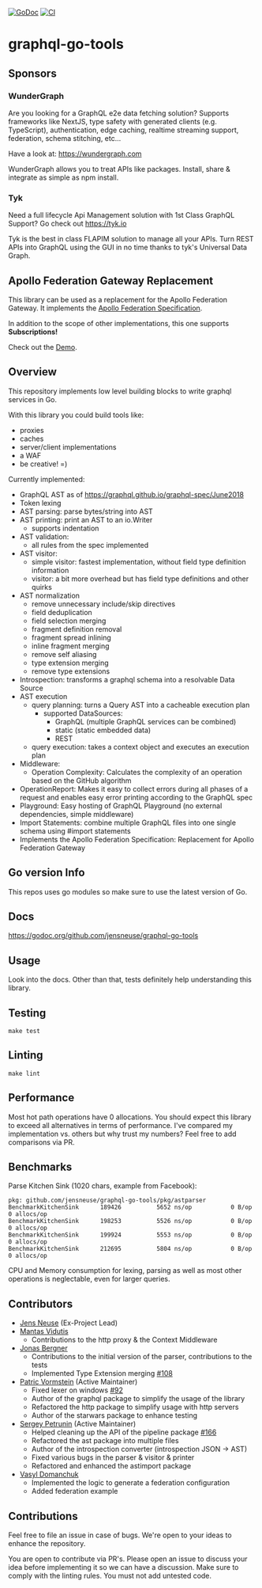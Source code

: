 [![GoDoc](https://godoc.org/github.com/jensneuse/graphql-go-tools?status.svg)](https://godoc.org/github.com/jensneuse/graphql-go-tools)
[![CI](https://github.com/jensneuse/graphql-go-tools/workflows/ci/badge.svg)](https://github.com/jensneuse/graphql-go-tools/workflows/ci/badge.svg)
# graphql-go-tools

## Sponsors

### WunderGraph

Are you looking for a GraphQL e2e data fetching solution?
Supports frameworks like NextJS,
type safety with generated clients (e.g. TypeScript),
authentication,
edge caching,
realtime streaming support,
federation, schema stitching, etc...

Have a look at: https://wundergraph.com

WunderGraph allows you to treat APIs like packages.
Install, share & integrate as simple as npm install.

### Tyk

Need a full lifecycle Api Management solution with 1st Class GraphQL Support?
Go check out https://tyk.io

Tyk is the best in class FLAPIM solution to manage all your APIs.
Turn REST APIs into GraphQL using the GUI in no time
thanks to tyk's Universal Data Graph.

## Apollo Federation Gateway Replacement

This library can be used as a replacement for the Apollo Federation Gateway.
It implements the [Apollo Federation Specification](https://www.apollographql.com/docs/apollo-server/federation/federation-spec/).

In addition to the scope of other implementations, this one supports **Subscriptions!**

Check out the [Demo](/examples/federation).

## Overview

This repository implements low level building blocks to write graphql services in Go.

With this library you could build tools like:
- proxies
- caches
- server/client implementations
- a WAF
- be creative! =)

Currently implemented:

- GraphQL AST as of https://graphql.github.io/graphql-spec/June2018
- Token lexing
- AST parsing: parse bytes/string into AST
- AST printing: print an AST to an io.Writer
    - supports indentation
- AST validation:
    - all rules from the spec implemented
- AST visitor:
    - simple visitor: fastest implementation, without field type definition information
    - visitor: a bit more overhead but has field type definitions and other quirks
- AST normalization
    - remove unnecessary include/skip directives
    - field deduplication
    - field selection merging
    - fragment definition removal
    - fragment spread inlining
    - inline fragment merging
    - remove self aliasing
    - type extension merging
    - remove type extensions
- Introspection: transforms a graphql schema into a resolvable Data Source
- AST execution
    - query planning: turns a Query AST into a cacheable execution plan
        - supported DataSources:
            - GraphQL (multiple GraphQL services can be combined)
            - static (static embedded data)
            - REST
    - query execution: takes a context object and executes an execution plan
- Middleware:
    - Operation Complexity: Calculates the complexity of an operation based on the GitHub algorithm
- OperationReport: Makes it easy to collect errors during all phases of a request and enables easy error printing according to the GraphQL spec
- Playground: Easy hosting of GraphQL Playground (no external dependencies, simple middleware) 
- Import Statements: combine multiple GraphQL files into one single schema using #import statements
- Implements the Apollo Federation Specification: Replacement for Apollo Federation Gateway 

## Go version Info

This repos uses go modules so make sure to use the latest version of Go.

## Docs

https://godoc.org/github.com/jensneuse/graphql-go-tools

## Usage

Look into the docs.
Other than that, tests definitely help understanding this library.

## Testing

`make test`

## Linting

`make lint`

## Performance

Most hot path operations have 0 allocations.
You should expect this library to exceed all alternatives in terms of performance.
I've compared my implementation vs. others but why trust my numbers?
Feel free to add comparisons via PR.

## Benchmarks

Parse Kitchen Sink (1020 chars, example from Facebook):
```shell script
pkg: github.com/jensneuse/graphql-go-tools/pkg/astparser
BenchmarkKitchenSink 	  189426	      5652 ns/op	       0 B/op	       0 allocs/op
BenchmarkKitchenSink 	  198253	      5526 ns/op	       0 B/op	       0 allocs/op
BenchmarkKitchenSink 	  199924	      5553 ns/op	       0 B/op	       0 allocs/op
BenchmarkKitchenSink 	  212695	      5804 ns/op	       0 B/op	       0 allocs/op
```

CPU and Memory consumption for lexing, parsing as well as most other operations is neglectable, even for larger queries.

## Contributors

- [Jens Neuse][jens-neuse-github] (Ex-Project Lead)
- [Mantas Vidutis][mantas-vidutis-github]
    - Contributions to the http proxy & the Context Middleware
- [Jonas Bergner][jonas-bergner-github]
    - Contributions to the initial version of the parser, contributions to the tests
    - Implemented Type Extension merging [#108](https://github.com/jensneuse/graphql-go-tools/pull/108)
- [Patric Vormstein][patric-vormstein-github] (Active Maintainer)
    - Fixed lexer on windows [#92](https://github.com/jensneuse/graphql-go-tools/pull/92)
    - Author of the graphql package to simplify the usage of the library
    - Refactored the http package to simplify usage with http servers
    - Author of the starwars package to enhance testing
- [Sergey Petrunin][sergey-petrunin-github] (Active Maintainer)
    - Helped cleaning up the API of the pipeline package [#166](https://github.com/jensneuse/graphql-go-tools/pull/166)
    - Refactored the ast package into multiple files
    - Author of the introspection converter (introspection JSON -> AST)
    - Fixed various bugs in the parser & visitor & printer
    - Refactored and enhanced the astimport package
- [Vasyl Domanchuk][vasyl-github]
    - Implemented the logic to generate a federation configuration
    - Added federation example

[jens-neuse-github]: https://github.com/jensneuse
[mantas-vidutis-github]: https://github.com/mvid
[jonas-bergner-github]: https://github.com/java-jonas
[patric-vormstein-github]: https://github.com/pvormste
[sergey-petrunin-github]: https://github.com/spetrunin
[vasyl-github]: https://github.com/chedom

## Contributions

Feel free to file an issue in case of bugs.
We're open to your ideas to enhance the repository.

You are open to contribute via PR's.
Please open an issue to discuss your idea before implementing it so we can have a discussion.
Make sure to comply with the linting rules.
You must not add untested code.
